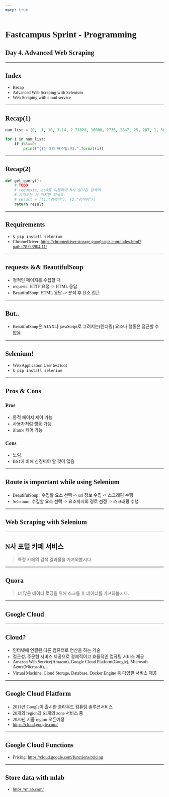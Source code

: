 ```yaml
---
marp: true
---
```


# Fastcampus Sprint - Programming

## Day 4. Advanced Web Scraping

---
<!--
page_number: true
$size: A4
footer : fastcampus 4주만에 프로그래머되기, Wooyoung Choi, 2019
-->

## Index

- Recap
- Advanced Web Scraping with Selenium
- Web Scraping with cloud service

---

## Recap(1)

```python
num_list = [0, -1, 10, 3.14, 2.71828, 10000, 2736, 2847, 25, 287, 1, 50]

for i in num_list:
    if i%5==0:
        print("{}는 5의 배수입니다.".format(i))
```

---

## Recap(2)

```python
def get_query():
    # TODO
    # requests, bs4를 이용하여 N사 실시간 검색어
    # 가져오는 거 까지만 하세요.
    # result = [(1,"검색어"), (2,"검색어")]
    return result
```

---

## Requirements

- `$ pip install selenium`
- ChromeDriver: https://chromedriver.storage.googleapis.com/index.html?path=78.0.3904.11/

---

## requests && BeautifulSoup

- 정적인 페이지를 수집할 때
- requests: HTTP 요청 -> HTML 응답
- BeautifulSoup: HTML 응답 -> 분석 후 요소 접근

---

## But..

- BeautifulSoup은 AJAX나 javaScript로 그려지는(렌더링) 요소나 행동은 접근할 수 없음

---

## Selenium!

- Web Application User test tool
- `$ pip install selenium`

---

## Pros & Cons

### Pros

- 동적 페이지 제어 가능
- 사용자처럼 행동 가능
- iframe 제어 가능

### Cons

- 느림
- BS4에 비해 신경써야 할 것이 많음

---

## Route is important while using Selenium

- BeautifulSoup : 수집할 요소 선택 -> url 정보 수집 -> 스크래핑 수행
- Selenium: 수집할 요소 선택 -> 요소까지의 경로 선정 -> 스크래핑 수행

---

## Web Scraping with Selenium

---

## N사 포털 카페 서비스

> 특정 카페의 검색 결과물을 가져와봅시다.

---

## Quora

> 더 많은 데이터 로딩을 위해 스크롤 후 데이터를 가져와봅시다.

---

## Google Cloud

---

## Cloud?

- 인터넷에 연결된 다른 컴퓨터로 연산을 하는 기술
- 접근성, 주문형 서비스 제공으로 경제적이고 효율적인 컴퓨팅 서비스 제공
- Amazon Web Service(Amazon), Google Cloud Platform(Google), Microsoft Azure(Microsoft), ..
- Virtual Machine, Cloud Storage, Database, Docker Engine 등 다양한 서비스 제공

---

## Google Cloud Flatform

- 2011년 Google이 출시한 클라우드 컴퓨팅 솔루션서비스
- 20개의 region과 61개의 zone 서비스 중
- 2020년 서울 region 오픈예정
- https://cloud.google.com/

---

## Google Cloud Functions

- Pricing: https://cloud.google.com/functions/pricing

---

## Store data with mlab

- https://mlab.com/


<link href="https://fonts.googleapis.com/css?family=Nanum+Gothic:400,800" rel="stylesheet">
<link rel='stylesheet' href='//cdn.jsdelivr.net/npm/hack-font@3.3.0/build/web/hack-subset.css'>

<style>
h1,h2,h3,h4,h5,h6,
p,li, dd, table > * > * {
font-family: 'Nanum Gothic', Gothic;
}
span, pre {
font-family: Hack, monospace;
}
</style>